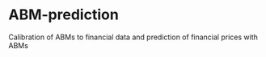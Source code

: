 # ABM-prediction
Calibration of ABMs to financial data and prediction of financial prices with ABMs
